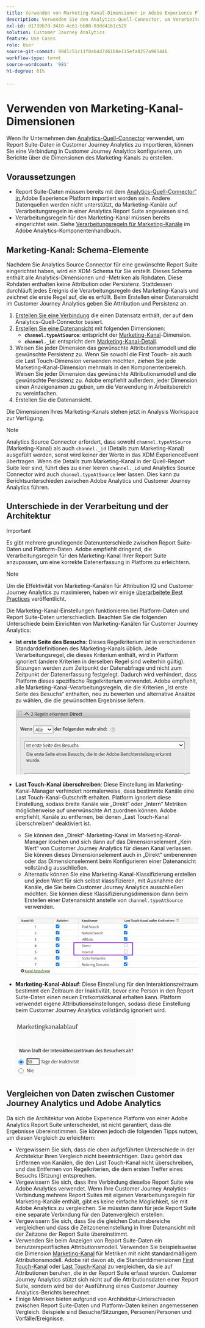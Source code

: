 ```yaml
---
title: Verwenden von Marketing-Kanal-Dimensionen in Adobe Experience Platform
description: Verwenden Sie den Analytics-Quell-Connector, um Verarbeitungsregeln für Marketing-Kanäle in Adobe Experience Platform zu importieren.
exl-id: d1739b7d-3410-4c61-bb08-03dd4161c529
solution: Customer Journey Analytics
feature: Use Cases
role: User
source-git-commit: 90d1c51c11f0ab4d7d61b8e115efa8257a985446
workflow-type: tm+mt
source-wordcount: '981'
ht-degree: 61%

---
```


# Verwenden von Marketing-Kanal-Dimensionen

Wenn Ihr Unternehmen den [Analytics-Quell-Connector](https://experienceleague.adobe.com/docs/experience-platform/sources/connectors/adobe-applications/analytics.html?lang=de) verwendet, um Report Suite-Daten in Customer Journey Analytics zu importieren, können Sie eine Verbindung in Customer Journey Analytics konfigurieren, um Berichte über die Dimensionen des Marketing-Kanals zu erstellen.

## Voraussetzungen

* Report Suite-Daten müssen bereits mit dem [Analytics-Quell-Connector“ in ](https://experienceleague.adobe.com/docs/experience-platform/sources/connectors/adobe-applications/analytics.html?lang=de) Adobe Experience Platform importiert worden sein. Andere Datenquellen werden nicht unterstützt, da Marketing-Kanäle auf Verarbeitungsregeln in einer Analytics Report Suite angewiesen sind.
* Verarbeitungsregeln für den Marketing-Kanal müssen bereits eingerichtet sein. Siehe [Verarbeitungsregeln für Marketing-Kanäle](https://experienceleague.adobe.com/docs/analytics/admin/admin-tools/manage-report-suites/edit-report-suite/marketing-channels/c-rules.html?lang=de) im Adobe Analytics-Komponentenhandbuch.

## Marketing-Kanal: Schema-Elemente

Nachdem Sie Analytics Source Connector für eine gewünschte Report Suite eingerichtet haben, wird ein XDM-Schema für Sie erstellt. Dieses Schema enthält alle Analytics-Dimensionen und -Metriken als Rohdaten. Diese Rohdaten enthalten keine Attribution oder Persistenz. Stattdessen durchläuft jedes Ereignis die Verarbeitungsregeln des Marketing-Kanals und zeichnet die erste Regel auf, die es erfüllt. Beim Erstellen einer Datenansicht im Customer Journey Analytics geben Sie Attribution und Persistenz an.

1. [Erstellen Sie eine Verbindung](/help/connections/create-connection.md) die einen Datensatz enthält, der auf dem Analytics-Quell-Connector basiert.
2. [Erstellen Sie eine Datenansicht](/help/data-views/create-dataview.md) mit folgenden Dimensionen:
   * **`channel.typeAtSource`**: entspricht der [Marketing-Kanal](https://experienceleague.adobe.com/docs/analytics/components/dimensions/marketing-channel.html?lang=de)-Dimension.
   * **`channel._id`**: entspricht dem [Marketing-Kanal-Detail](https://experienceleague.adobe.com/docs/analytics/components/dimensions/marketing-detail.html?lang=de).
3. Weisen Sie jeder Dimension das gewünschte Attributionsmodell und die gewünschte Persistenz zu. Wenn Sie sowohl die First Touch- als auch die Last Touch-Dimension verwenden möchten, ziehen Sie jede Marketing-Kanal-Dimension mehrmals in den Komponentenbereich. Weisen Sie jeder Dimension das gewünschte Attributionsmodell und die gewünschte Persistenz zu. Adobe empfiehlt außerdem, jeder Dimension einen Anzeigenamen zu geben, um die Verwendung in Arbeitsbereich zu vereinfachen.
4. Erstellen Sie die Datenansicht.

Die Dimensionen Ihres Marketing-Kanals stehen jetzt in Analysis Workspace zur Verfügung.

>[!NOTE]
>
> Analytics Source Connector erfordert, dass sowohl `channel.typeAtSource` (Marketing-Kanal) als auch `channel._id` (Details zum Marketing-Kanal) ausgefüllt werden, sonst wird keiner der Werte in das XDM ExperienceEvent übertragen. Wenn die Details zum Marketing-Kanal in der Quell-Report Suite leer sind, führt dies zu einer leeren `channel._id` und Analytics Source Connector wird auch `channel.typeAtSource` leer lassen. Dies kann zu Berichtsunterschieden zwischen Adobe Analytics und Customer Journey Analytics führen.

## Unterschiede in der Verarbeitung und der Architektur

>[!IMPORTANT]
>
>Es gibt mehrere grundlegende Datenunterschiede zwischen Report Suite-Daten und Platform-Daten. Adobe empfiehlt dringend, die Verarbeitungsregeln für den Marketing-Kanal Ihrer Report Suite anzupassen, um eine korrekte Datenerfassung in Platform zu erleichtern.

>[!NOTE]
>
>Um die Effektivität von Marketing-Kanälen für Attribution IQ und Customer Journey Analytics zu maximieren, haben wir einige [überarbeitete Best Practices](https://experienceleague.adobe.com/docs/analytics/components/marketing-channels/mchannel-best-practices.html?lang=de) veröffentlicht.

Die Marketing-Kanal-Einstellungen funktionieren bei Platform-Daten und Report Suite-Daten unterschiedlich. Beachten Sie die folgenden Unterschiede beim Einrichten von Marketing-Kanälen für Customer Journey Analytics:

* **Ist erste Seite des Besuchs**: Dieses Regelkriterium ist in verschiedenen Standarddefinitionen des Marketing-Kanals üblich. Jede Verarbeitungsregel, die dieses Kriterium enthält, wird in Platform ignoriert (andere Kriterien in derselben Regel sind weiterhin gültig). Sitzungen werden zum Zeitpunkt der Datenabfrage und nicht zum Zeitpunkt der Datenerfassung festgelegt. Dadurch wird verhindert, dass Platform dieses spezifische Regelkriterium verwendet. Adobe empfiehlt, alle Marketing-Kanal-Verarbeitungsregeln, die die Kriterien „Ist erste Seite des Besuchs“ enthalten, neu zu bewerten und alternative Ansätze zu wählen, die die gewünschten Ergebnisse liefern.

  ![Erste Seite des Besuchs](../assets/first-page-of-visit.png)

* **Last Touch-Kanal überschreiben**: Diese Einstellung im Marketing-Kanal-Manager verhindert normalerweise, dass bestimmte Kanäle eine Last Touch-Kanal-Gutschrift erhalten. Platform ignoriert diese Einstellung, sodass breite Kanäle wie „Direkt“ oder „Intern“ Metriken möglicherweise auf unerwünschte Art zuordnen können. Adobe empfiehlt, Kanäle zu entfernen, bei denen „Last Touch-Kanal überschreiben“ deaktiviert ist.
   * Sie können den „Direkt“-Marketing-Kanal im Marketing-Kanal-Manager löschen und sich dann auf das Dimensionselement „Kein Wert“ von Customer Journey Analytics für diesen Kanal verlassen. Sie können dieses Dimensionselement auch in „Direkt“ umbenennen oder das Dimensionselement beim Konfigurieren einer Datenansicht vollständig ausschließen.
   * Alternativ können Sie eine Marketing-Kanal-Klassifizierung erstellen und jeden Wert für sich selbst klassifizieren, mit Ausnahme der Kanäle, die Sie beim Customer Journey Analytics ausschließen möchten. Sie können diese Klassifizierungsdimension dann beim Erstellen einer Datenansicht anstelle von `channel.typeAtSource` verwenden.

  ![Last Touch-Kanal überschreiben](../assets/override-last-touch-channel.png)

* **Marketing-Kanal-Ablauf**: Diese Einstellung für den Interaktionszeitraum bestimmt den Zeitraum der Inaktivität, bevor eine Person in den Report Suite-Daten einen neuen Erstkontaktkanal erhalten kann. Platform verwendet eigene Attributionseinstellungen, sodass diese Einstellung beim Customer Journey Analytics vollständig ignoriert wird.

  ![Marketing-Kanalablauf](../assets/marketing-channel-expiration.png)

## Vergleichen von Daten zwischen Customer Journey Analytics und Adobe Analytics

Da sich die Architektur von Adobe Experience Platform von einer Adobe Analytics Report Suite unterscheidet, ist nicht garantiert, dass die Ergebnisse übereinstimmen. Sie können jedoch die folgenden Tipps nutzen, um diesen Vergleich zu erleichtern:

* Vergewissern Sie sich, dass die oben aufgeführten Unterschiede in der Architektur Ihren Vergleich nicht beeinträchtigen. Dazu gehört das Entfernen von Kanälen, die den Last Touch-Kanal nicht überschreiben, und das Entfernen von Regelkriterien, die dem ersten Treffer eines Besuchs (Sitzung) entsprechen.
* Vergewissern Sie sich, dass Ihre Verbindung dieselbe Report Suite wie Adobe Analytics verwendet. Wenn Ihre Customer Journey Analytics-Verbindung mehrere Report Suites mit eigenen Verarbeitungsregeln für Marketing-Kanäle enthält, gibt es keine einfache Möglichkeit, sie mit Adobe Analytics zu vergleichen. Sie müssten dann für jede Report Suite eine separate Verbindung für den Datenvergleich erstellen.
* Vergewissern Sie sich, dass Sie die gleichen Datumsbereiche vergleichen und dass die Zeitzoneneinstellung in Ihrer Datenansicht mit der Zeitzone der Report Suite übereinstimmt.
* Verwenden Sie beim Anzeigen von Report Suite-Daten ein benutzerspezifisches Attributionsmodell. Verwenden Sie beispielsweise die Dimension [Marketing-Kanal](https://experienceleague.adobe.com/docs/analytics/components/dimensions/marketing-channel.html?lang=de) für Metriken mit nicht standardmäßigem Attributionsmodell. Adobe rät davon ab, die Standarddimensionen [First Touch-Kanal](https://experienceleague.adobe.com/docs/analytics/components/dimensions/first-touch-channel.html?lang=de) oder [Last Touch-Kanal](https://experienceleague.adobe.com/docs/analytics/components/dimensions/last-touch-channel.html?lang=de) zu vergleichen, da sie auf Attributionen beruhen, die in der Report Suite erfasst wurden. Customer Journey Analytics stützt sich nicht auf die Attributionsdaten einer Report Suite, sondern wird bei der Ausführung eines Customer Journey Analytics-Berichts berechnet.
* Einige Metriken bieten aufgrund von Architektur-Unterschieden zwischen Report Suite-Daten und Platform-Daten keinen angemessenen Vergleich. Beispiele sind Besuche/Sitzungen, Personen/Personen und Vorfälle/Ereignisse.
